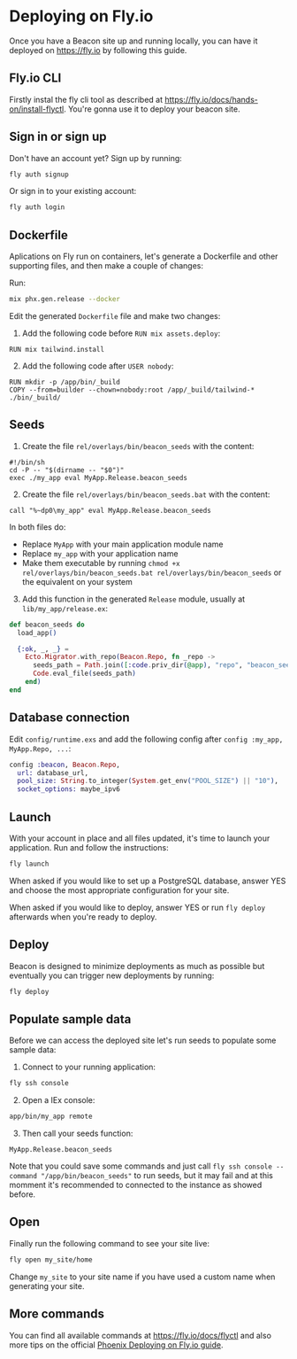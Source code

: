 # Deploying on Fly.io

Once you have a Beacon site up and running locally, you can have it deployed on https://fly.io by following this guide.

## Fly.io CLI

Firstly instal the fly cli tool as described at https://fly.io/docs/hands-on/install-flyctl. You're gonna use it to deploy your beacon site.

## Sign in or sign up

Don't have an account yet? Sign up by running:

```sh
fly auth signup
```

Or sign in to your existing account:

```sh
fly auth login
```

## Dockerfile

Aplications on Fly run on containers, let's generate a Dockerfile and other supporting files, and then make a couple of changes:

Run:

```sh
mix phx.gen.release --docker
```

Edit the generated `Dockerfile` file and make two changes:

1. Add the following code before `RUN mix assets.deploy`:

```
RUN mix tailwind.install
```

2. Add the following code after `USER nobody`:

```
RUN mkdir -p /app/bin/_build
COPY --from=builder --chown=nobody:root /app/_build/tailwind-* ./bin/_build/
```

## Seeds

1. Create the file `rel/overlays/bin/beacon_seeds` with the content:

```shell
#!/bin/sh
cd -P -- "$(dirname -- "$0")"
exec ./my_app eval MyApp.Release.beacon_seeds
```

2. Create the file `rel/overlays/bin/beacon_seeds.bat` with the content:

```shell
call "%~dp0\my_app" eval MyApp.Release.beacon_seeds
```

In both files do:

* Replace `MyApp` with your main application module name
* Replace `my_app` with your application name
* Make them executable by running `chmod +x rel/overlays/bin/beacon_seeds.bat rel/overlays/bin/beacon_seeds` or the equivalent on your system

3. Add this function in the generated `Release` module, usually at `lib/my_app/release.ex`:

```elixir
def beacon_seeds do
  load_app()

  {:ok, _, _} =
    Ecto.Migrator.with_repo(Beacon.Repo, fn _repo ->
      seeds_path = Path.join([:code.priv_dir(@app), "repo", "beacon_seeds.exs"])
      Code.eval_file(seeds_path)
    end)
end
```

## Database connection

Edit `config/runtime.exs` and add the following config after `config :my_app, MyApp.Repo, ...`:

```elixir
config :beacon, Beacon.Repo,
  url: database_url,
  pool_size: String.to_integer(System.get_env("POOL_SIZE") || "10"),
  socket_options: maybe_ipv6
```

## Launch

With your account in place and all files updated, it's time to launch your application. Run and follow the instructions:

```sh
fly launch
```

When asked if you would like to set up a PostgreSQL database, answer YES and choose the most appropriate configuration for your site.

When asked if you would like to deploy, answer YES or run `fly deploy` afterwards when you're ready to deploy.

## Deploy

Beacon is designed to minimize deployments as much as possible but eventually you can trigger new deployments by running:

```sh
fly deploy
```

## Populate sample data

Before we can access the deployed site let's run seeds to populate some sample data:

1. Connect to your running application:

```sh
fly ssh console
```

2. Open a IEx console:

```sh
app/bin/my_app remote
```

3. Then call your seeds function:

```
MyApp.Release.beacon_seeds
```

Note that you could save some commands and just call `fly ssh console --command "/app/bin/beacon_seeds"` to run seeds, but it may fail and at this momment it's recommended to connected to the instance as showed before.

## Open

Finally run the following command to see your site live:

```sh
fly open my_site/home
```

Change `my_site` to your site name if you have used a custom name when generating your site.

## More commands

You can find all available commands at https://fly.io/docs/flyctl and also more tips on the official [Phoenix Deploying on Fly.io guide](https://github.com/phoenixframework/phoenix/blob/master/guides/deployment/fly.md).
